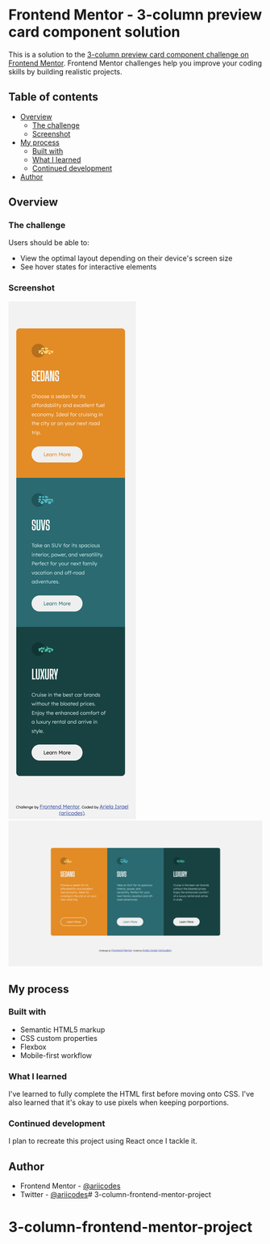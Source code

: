# Frontend Mentor - 3-column preview card component solution

This is a solution to the [3-column preview card component challenge on Frontend Mentor](https://www.frontendmentor.io/challenges/3column-preview-card-component-pH92eAR2-). Frontend Mentor challenges help you improve your coding skills by building realistic projects. 

## Table of contents

- [Overview](#overview)
  - [The challenge](#the-challenge)
  - [Screenshot](#screenshot)
- [My process](#my-process)
  - [Built with](#built-with)
  - [What I learned](#what-i-learned)
  - [Continued development](#continued-development)
- [Author](#author)

## Overview

### The challenge

Users should be able to:

- View the optimal layout depending on their device's screen size
- See hover states for interactive elements

### Screenshot

![](screenshots/Mobile.png)
![](screenshots/Web.png)

## My process

### Built with

- Semantic HTML5 markup
- CSS custom properties
- Flexbox
- Mobile-first workflow

### What I learned

I've learned to fully complete the HTML first before moving onto CSS. I've also learned that it's okay to use pixels when keeping porportions.

### Continued development

I plan to recreate this project using React once I tackle it.

## Author

- Frontend Mentor - [@ariicodes](https://www.frontendmentor.io/profile/ariicodes)
- Twitter - [@ariicodes](https://www.twitter.com/ariicodes)# 3-column-frontend-mentor-project
# 3-column-frontend-mentor-project
